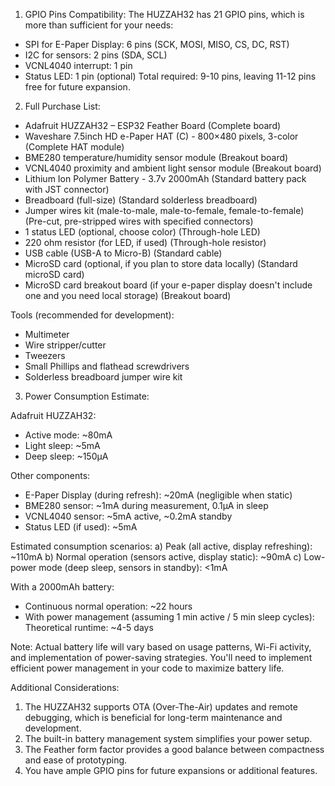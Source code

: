 1. GPIO Pins Compatibility:
The HUZZAH32 has 21 GPIO pins, which is more than sufficient for your needs:
- SPI for E-Paper Display: 6 pins (SCK, MOSI, MISO, CS, DC, RST)
- I2C for sensors: 2 pins (SDA, SCL)
- VCNL4040 interrupt: 1 pin
- Status LED: 1 pin (optional)
Total required: 9-10 pins, leaving 11-12 pins free for future expansion.

2. Full Purchase List:
- Adafruit HUZZAH32 – ESP32 Feather Board (Complete board)
- Waveshare 7.5inch HD e-Paper HAT (C) - 800×480 pixels, 3-color (Complete HAT module)
- BME280 temperature/humidity sensor module (Breakout board)
- VCNL4040 proximity and ambient light sensor module (Breakout board)
- Lithium Ion Polymer Battery - 3.7v 2000mAh (Standard battery pack with JST connector)
- Breadboard (full-size) (Standard solderless breadboard)
- Jumper wires kit (male-to-male, male-to-female, female-to-female) (Pre-cut, pre-stripped wires with specified connectors)
- 1 status LED (optional, choose color) (Through-hole LED)
- 220 ohm resistor (for LED, if used) (Through-hole resistor)
- USB cable (USB-A to Micro-B) (Standard cable)
- MicroSD card (optional, if you plan to store data locally) (Standard microSD card)
- MicroSD card breakout board (if your e-paper display doesn't include one and you need local storage) (Breakout board)

Tools (recommended for development):
- Multimeter
- Wire stripper/cutter
- Tweezers
- Small Phillips and flathead screwdrivers
- Solderless breadboard jumper wire kit

3. Power Consumption Estimate:

Adafruit HUZZAH32:
- Active mode: ~80mA
- Light sleep: ~5mA
- Deep sleep: ~150µA

Other components:
- E-Paper Display (during refresh): ~20mA (negligible when static)
- BME280 sensor: ~1mA during measurement, 0.1µA in sleep
- VCNL4040 sensor: ~5mA active, ~0.2mA standby
- Status LED (if used): ~5mA

Estimated consumption scenarios:
a) Peak (all active, display refreshing): ~110mA
b) Normal operation (sensors active, display static): ~90mA
c) Low-power mode (deep sleep, sensors in standby): <1mA

With a 2000mAh battery:
- Continuous normal operation: ~22 hours
- With power management (assuming 1 min active / 5 min sleep cycles):
  Theoretical runtime: ~4-5 days

Note: Actual battery life will vary based on usage patterns, Wi-Fi activity, and implementation of power-saving strategies. You'll need to implement efficient power management in your code to maximize battery life.

Additional Considerations:
1. The HUZZAH32 supports OTA (Over-The-Air) updates and remote debugging, which is beneficial for long-term maintenance and development.
2. The built-in battery management system simplifies your power setup.
3. The Feather form factor provides a good balance between compactness and ease of prototyping.
4. You have ample GPIO pins for future expansions or additional features.
